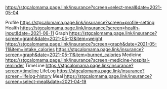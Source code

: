 
https://stgcalomama.page.link/insurance?screen=select-meal&date=2021-05-04

Profile
https://stgcalomama.page.link/insurance?screen=profile-setting
Health
https://stgcalomama.page.link/insurance?screen=health-input&date=2021-06-11
Graph
https://stgcalomama.page.link/insurance?screen=graph&date=2021-05-12&item=weight
https://stgcalomama.page.link/insurance?screen=graph&date=2021-05-11&item=intake_calories
https://stgcalomama.page.link/insurance?screen=graph&date=2021-05-11&item=burned_calories
Medicine
https://stgcalomama.page.link/insurance?screen=medicine-hospital-reminder
TimeLine
https://stgcalomama.page.link/insurance?screen=timeline
LifeLog
https://stgcalomama.page.link/insurance?screen=lifelog-history
Meal
https://stgcalomama.page.link/insurance?screen=select-meal&date=2021-04-19
